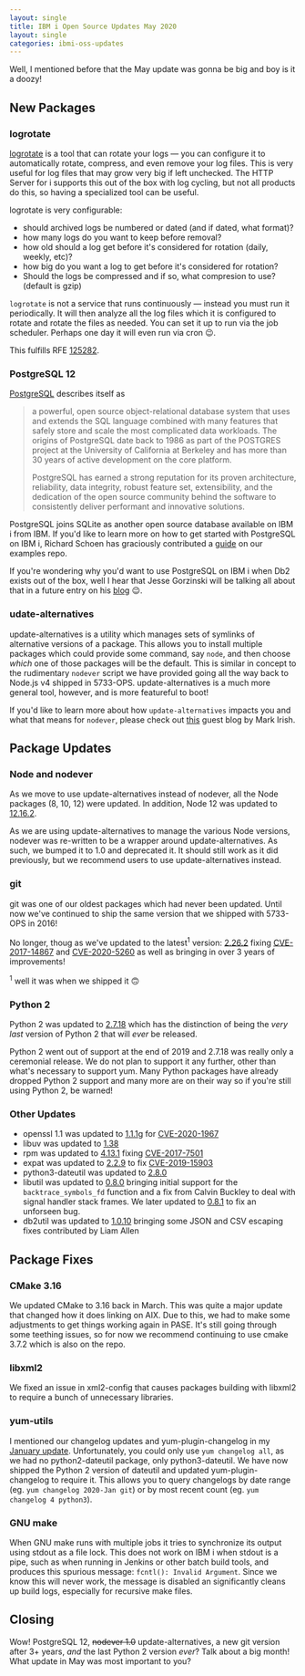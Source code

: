 ```yaml
---
layout: single
title: IBM i Open Source Updates May 2020
layout: single
categories: ibmi-oss-updates
---
```


Well, I mentioned before that the May update was gonna be big and boy is it a doozy!

## New Packages

### logrotate

[logrotate](https://linux.die.net/man/8/logrotate) is a tool that can rotate your logs — you can configure it to automatically rotate, compress, and even remove your log files. This is very useful for log files that may grow very big if left unchecked. The HTTP Server for i supports this out of the box with log cycling, but not all products do this, so having a specialized tool can be useful.

logrotate is very configurable:
- should archived logs be numbered or dated (and if dated, what format)?
- how many logs do you want to keep before removal?
- how old should a log get before it's considered for rotation (daily, weekly, etc)?
- how big do you want a log to get before it's considered for rotation?
- Should the logs be compressed and if so, what compresion to use? (default is gzip)

`logrotate` is not a service that runs continuously — instead you must run it periodically. It will then analyze all the log files which it is configured to rotate and rotate the files as needed. You can set it up to run via the job scheduler. Perhaps one day it will even run via cron :wink:.

This fulfills RFE [125282](http://www.ibm.com/developerworks/rfe/execute?use_case=viewRfe&CR_ID=125282).


### PostgreSQL 12

[PostgreSQL](https://www.postgresql.org/) describes itself as

> a powerful, open source object-relational database system that uses and extends the SQL language combined with many features that safely store and scale the most complicated data workloads. The origins of PostgreSQL date back to 1986 as part of the POSTGRES project at the University of California at Berkeley and has more than 30 years of active development on the core platform.
>
> PostgreSQL has earned a strong reputation for its proven architecture, reliability, data integrity, robust feature set, extensibility, and the dedication of the open source community behind the software to consistently deliver performant and innovative solutions. 

PostgreSQL joins SQLite as another open source database available on IBM i from IBM. If you'd like to learn more on how to get started with PostgreSQL on IBM i, Richard Schoen has graciously contributed a [guide](http://ibm.biz/postgres-ibmi-get-started) on our examples repo.

If you're wondering why you'd want to use PostgreSQL on IBM i when Db2 exists out of the box, well I hear that Jesse Gorzinski will be talking all about that in a future entry on his [blog](https://www.ibmsystemsmag.com/Power-Systems/open-your-i-blog) :wink:.


### udate-alternatives

update-alternatives is a utility which manages sets of symlinks of alternative versions of a package. This allows you to install multiple packages which could provide some command, say `node`, and then choose _which_ one of those packages will be the default. This is similar in concept to the rudimentary `nodever` script we have provided going all the way back to Node.js v4 shipped in 5733-OPS. update-alternatives is a much more general tool, however, and is more featureful to boot!

If you'd like to learn more about how `update-alternatives` impacts you and what that means for `nodever`, please check out [this](https://www.ibmsystemsmag.com/Power-Systems/05/2020/update-alternatives) guest blog by Mark Irish.


## Package Updates

### Node and nodever

As we move to use update-alternatives instead of nodever, all the Node packages (8, 10, 12) were updated. In addition, Node 12 was updated to [12.16.2](https://nodejs.org/en/blog/release/v12.16.2/).

As we are using update-alternatives to manage the various Node versions, nodever was re-written to be a wrapper around update-alternatives. As such, we bumped it to 1.0 and deprecated it. It should still work as it did previously, but we recommend users to use update-alternatives instead.

### git

git was one of our oldest packages which had never been updated. Until now we've continued to ship the same version that we shipped with 5733-OPS in 2016!

No longer, thoug as we've updated to the latest<sup>1</sup> version: [2.26.2](https://github.blog/2020-03-22-highlights-from-git-2-26/) fixing [CVE-2017-14867](https://nvd.nist.gov/vuln/detail/CVE-2017-14867) and [CVE-2020-5260](https://nvd.nist.gov/vuln/detail/CVE-2020-5260) as well as bringing in over 3 years of improvements!

<sup>1</sup> well it was when we shipped it :upside_down_face:

### Python 2

Python 2 was updated to [2.7.18](https://blog.python.org/2020/04/python-2718-last-release-of-python-2.html) which has the distinction of being the _very last_ version of Python 2 that will _ever_ be released.

Python 2 went out of support at the end of 2019 and 2.7.18 was really only a ceremonial release. We do not plan to support it any further, other than what's necessary to support yum. Many Python packages have already dropped Python 2 support and many more are on their way so if you're still using Python 2, be warned!

### Other Updates

- openssl 1.1 was updated to [1.1.1g](https://www.openssl.org/news/openssl-1.1.1-notes.html) for [CVE-2020-1967](https://www.openssl.org/news/vulnerabilities.html#2020-1967)
- libuv was updated to [1.38](https://github.com/libuv/libuv/releases/tag/v1.38.0)
- rpm was updated to [4.13.1](https://rpm.org/wiki/Releases/4.13.1) fixing [CVE-2017-7501](https://nvd.nist.gov/vuln/detail/CVE-2017-7501)
- expat was updated to [2.2.9]() to fix [CVE-2019-15903](https://nvd.nist.gov/vuln/detail/CVE-2019-15903)
- python3-dateutil was updated to [2.8.0](https://dateutil.readthedocs.io/en/stable/changelog.html#version-2-8-0-2019-02-04)
- libutil was updated to [0.8.0](https://github.com/IBM/portlibfori/releases/tag/0.8.0) bringing initial support for the `backtrace_symbols_fd` function and a fix from Calvin Buckley to deal with signal handler stack frames. We later updated to [0.8.1](https://github.com/IBM/portlibfori/releases/tag/0.8.1) to fix an unforseen bug.
- db2util was updated to [1.0.10](https://github.com/IBM/ibmi-db2util/releases/tag/v1.0.10) bringing some JSON and CSV escaping fixes contributed by Liam Allen


## Package Fixes

### CMake 3.16

We updated CMake to 3.16 back in March. This was quite a major update that changed how it does linking on AIX. Due to this, we had to make some adjustments to get things working again in PASE. It's still going through some teething issues, so for now we recommend continuing to use cmake 3.7.2 which is also on the repo.

### libxml2

We fixed an issue in xml2-config that causes packages building with libxml2 to require a bunch of unnecessary libraries.

### yum-utils

I mentioned our changelog updates and yum-plugin-changelog in my [January update](/2020/01/08/oss-updates.html#changelog-updates). Unfortunately, you could only use `yum changelog all`, as we had no python2-dateutil package, only python3-dateutil. We have now shipped the Python 2 version of dateutil and updated yum-plugin-changelog to require it. This allows you to query changelogs by date range (eg. `yum changelog 2020-Jan git`) or by most recent count (eg. `yum changelog 4 python3`).

### GNU make

When GNU make runs with multiple jobs it tries to synchronize its output using stdout as a file lock. This does not work on IBM i when stdout is a pipe, such as when running in Jenkins or other batch build tools, and produces this spurious message: `fcntl(): Invalid Argument`. Since we know this will never work, the message is disabled an significantly cleans up build logs, especially for recursive make files.


## Closing

Wow! PostgreSQL 12, ~~nodever 1.0~~ update-alternatives, a new git version after 3+ years, *and* the last Python 2 version _ever_? Talk about a big month! What update in May was most important to you?